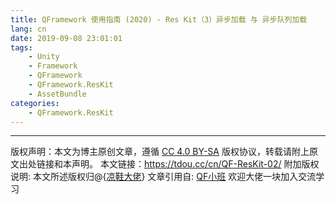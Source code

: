 ```yaml
---
title: QFramework 使用指南 (2020) - Res Kit（3）异步加载 与 异步队列加载
lang: cn
date: 2019-09-08 23:01:01
tags:
    - Unity
    - Framework
    - QFramework
    - QFramework.ResKit
    - AssetBundle
categories:
    - QFramework.ResKit
---
```



--- 

版权声明：本文为博主原创文章，遵循 [CC 4.0 BY-SA](http://creativecommons.org/licenses/by-sa/4.0/) 版权协议，转载请附上原文出处链接和本声明。
本文链接：https://tdou.cc/cn/QF-ResKit-02/
附加版权说明: 本文所述版权归@{[凉鞋大佬](https://github.com/liangxiegame)}
文章引用自: [QF小班](http://master.liangxiegame.com/master/intro) 欢迎大佬一块加入交流学习